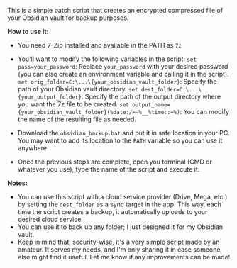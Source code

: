 This is a simple batch script that creates an encrypted compressed file of your Obsidian vault for backup purposes.

**How to use it:**
- You need 7-Zip installed and available in the PATH as `7z`

- You'll want to modify the following variables in the script:
`set pass=your_password`: Replace `your_password` with your desired password (you can also create an environment variable and calling it in the script).
`set orig_folder=C:\...\{your_obsidian_vault_folder}`: Specify the path of your Obsidian vault directory.
`set dest_folder=C:\...\{your_output_folder}`: Specify the path of the output directory where you want the 7z file to be created.
`set output_name={your_obsidian_vault_folder}(%date:/=-%__%time::=%)`: You can modify the name of the resulting file as needed.

- Download the `obsidian_backup.bat` and put it in safe location in your PC. You may want to add its location to the `PATH` variable so you can use it anywhere.
- Once the previous steps are complete, open you terminal (CMD or whatever you use), type the name of the script and execute it.

**Notes:**
- You can use this script with a cloud service provider (Drive, Mega, etc.) by setting the  `dest_folder` as a sync target in the app. This way, each time the script creates a backup, it automatically uploads to your desired cloud service.
- You can use it to back up any folder; I just designed it for my Obsidian vault.
- Keep in mind that, security-wise, it's a very simple script made by an amateur. It serves my needs, and I'm only sharing it in case someone else might find it useful. Let me know if any improvements can be made!


